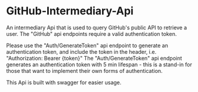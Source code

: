 # GitHub-Intermediary-Api
An intermediary Api that is used to query GitHub's public API to retrieve a user. The "GitHub" api endpoints require a valid authentication token.

Please use the "Auth/GenerateToken" api endpoint to generate an authentication token, and include the token in the header, i.e. "Authorization: Bearer {token}"
The "Auth/GenerateToken" api endpoint generates an authentication token with 5 min lifespan - this is a stand-in for those that want to implement their own forms of authentication.

This Api is built with swagger for easier usage.
